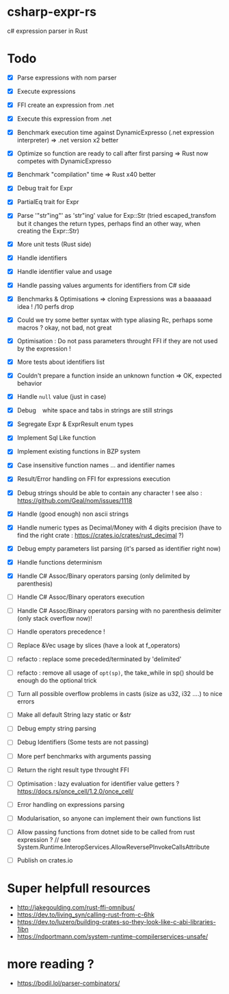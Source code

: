 # csharp-expr-rs

c# expression parser in Rust


# Todo
- [x] Parse expressions with nom parser
- [x] Execute expressions
- [x] FFI create an expression from .net
- [x] Execute this expression from .net
- [x] Benchmark execution time against DynamicExpresso (.net expression interpreter) => .net version x2 better
- [x] Optimize so function are ready to call after first parsing => Rust now competes with DynamicExpresso
- [x] Benchmark "compilation" time => Rust x40 better
- [x] Debug trait for Expr
- [x] PartialEq trait for Expr
- [x] Parse '"str\"ing"' as 'str"ing' value for Exp::Str (tried escaped_transfom but it changes the return types, perhaps find an other way, when creating the Expr::Str)
- [x] More unit tests (Rust side)
- [x] Handle identifiers
- [x] Handle identifier value and usage
- [x] Handle passing values arguments for identifiers from C# side
- [x] Benchmarks & Optimisations => cloning Expressions was a baaaaaad idea ! /10 perfs drop
- [x] Could we try some better syntax with type aliasing Rc<Expr>, perhaps some macros ? okay, not bad, not great
- [x] Optimisation : Do not pass parameters throught FFI if they are not used by the expression !
- [x] More tests about identifiers list
- [x] Couldn't prepare a function inside an unknown function => OK, expected behavior
- [x] Handle `null` value (just in case)
- [x] Debug ` ` white space and tabs in strings are still strings
- [x] Segregate Expr & ExprResult enum types
- [x] Implement Sql Like function
- [x] Implement existing functions in BZP system
- [x] Case insensitive function names ... and identifier names
- [x] Result/Error handling on FFI for expressions execution
- [x] Debug strings should be able to contain any character ! see also : https://github.com/Geal/nom/issues/1118 
- [x] Handle (good enough) non ascii strings
- [x] Handle numeric types as Decimal/Money with 4 digits precision (have to find the right crate : https://crates.io/crates/rust_decimal ?)
- [x] Debug empty parameters list parsing (it's parsed as identifier right now) 
- [x] Handle functions determinism
- [x] Handle C# Assoc/Binary operators parsing (only delimited by parenthesis)
- [ ] Handle C# Assoc/Binary operators execution
- [ ] Handle C# Assoc/Binary operators parsing with no parenthesis delimiter (only stack overflow now)!
- [ ] Handle operators precedence !
- [ ] Replace &Vec usage by slices (have a look at f_operators)
- [ ] refacto : replace some preceded/terminated by 'delimited'
- [ ] refacto : remove all usage of `opt(sp)`, the take_while in sp() should be enough do the optional trick
- [ ] Turn all possible overflow problems in casts (isize as u32, i32 ....) to nice errors
- [ ] Make all default String lazy static or &str
- [ ] Debug empty string parsing
- [ ] Debug Identifiers (Some tests are not passing)
- [ ] More perf benchmarks with arguments passing
- [ ] Return the right result type throught FFI
- [ ] Optimisation : lazy evaluation for identifier value getters ? https://docs.rs/once_cell/1.2.0/once_cell/
- [ ] Error handling on expressions parsing
- [ ] Modularisation, so anyone can implement their own functions list
- [ ] Allow passing functions from dotnet side to be called from rust expression ?    // see System.Runtime.InteropServices.AllowReversePInvokeCallsAttribute
- [ ] Publish on crates.io


# Super helpfull resources
- http://jakegoulding.com/rust-ffi-omnibus/
- https://dev.to/living_syn/calling-rust-from-c-6hk
- https://dev.to/luzero/building-crates-so-they-look-like-c-abi-libraries-1ibn
- https://ndportmann.com/system-runtime-compilerservices-unsafe/

# more reading ?
- https://bodil.lol/parser-combinators/
